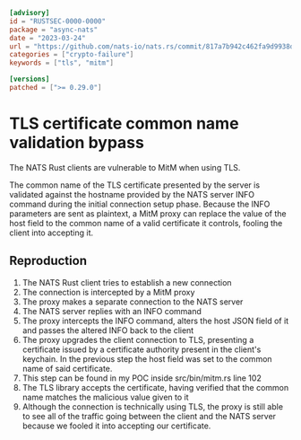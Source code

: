 ```toml
[advisory]
id = "RUSTSEC-0000-0000"
package = "async-nats"
date = "2023-03-24"
url = "https://github.com/nats-io/nats.rs/commit/817a7b942c462fa9d9938dcb62124173634132fb#diff-767d442397fcaaf2f83e8f924d4a70317a2ce4703a49964d6007707949cfa5f5L303-R304"
categories = ["crypto-failure"]
keywords = ["tls", "mitm"]

[versions]
patched = [">= 0.29.0"]
```

# TLS certificate common name validation bypass

The NATS Rust clients are vulnerable to MitM when using TLS.

The common name of the TLS certificate presented by the server is validated against the hostname provided by the NATS server INFO command during the initial connection setup phase.
Because the INFO parameters are sent as plaintext, a MitM proxy can replace the value of the host field to the common name of a valid certificate it controls, fooling the client into accepting it.

## Reproduction

1. The NATS Rust client tries to establish a new connection
2. The connection is intercepted by a MitM proxy
3. The proxy makes a separate connection to the NATS server
4. The NATS server replies with an INFO command
5. The proxy intercepts the INFO command, alters the host JSON field of it and passes the altered INFO back to the client
6. The proxy upgrades the client connection to TLS, presenting a certificate issued by a certificate authority present in the client's keychain. In the previous step the host field was set to the common name of said certificate.
7. This step can be found in my POC inside src/bin/mitm.rs line 102
8. The TLS library accepts the certificate, having verified that the common name matches the malicious value given to it
9. Although the connection is technically using TLS, the proxy is still able to see all of the traffic going between the client and the NATS server because we fooled it into accepting our certificate.
